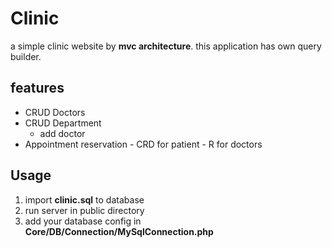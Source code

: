 # Clinic

a simple clinic website by **mvc architecture**.
this application has own query builder.

## features
 - CRUD Doctors
 - CRUD Department
	 - add doctor
 - Appointment reservation
			 - CRD for patient
			 - R for doctors

## Usage

 1. import **clinic.sql** to database
 2. run server in public directory
 3. add your database config in **Core/DB/Connection/MySqlConnection.php**
